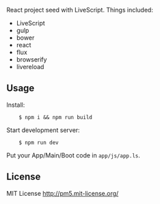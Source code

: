 
React project seed with LiveScript.  Things included:

* LiveScript
* gulp
* bower
* react
* flux
* browserify
* livereload

Usage
-----

Install:

        $ npm i && npm run build

Start development server:

        $ npm run dev

Put your App/Main/Boot code in `app/js/app.ls`.

License
-------

MIT License <http://pm5.mit-license.org/>
